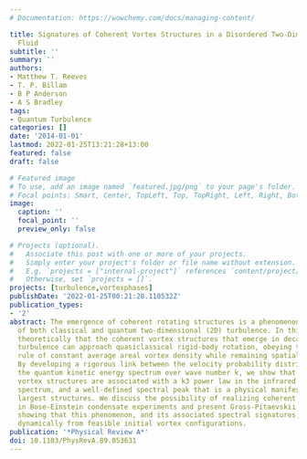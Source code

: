 ```yaml
---
# Documentation: https://wowchemy.com/docs/managing-content/

title: Signatures of Coherent Vortex Structures in a Disordered Two-Dimensional Quantum
  Fluid
subtitle: ''
summary: ''
authors:
- Matthew T. Reeves
- T. P. Billam
- B P Anderson
- A S Bradley
tags:
- Quantum Turbulence
categories: []
date: '2014-01-01'
lastmod: 2022-01-25T13:21:28+13:00
featured: false
draft: false

# Featured image
# To use, add an image named `featured.jpg/png` to your page's folder.
# Focal points: Smart, Center, TopLeft, Top, TopRight, Left, Right, BottomLeft, Bottom, BottomRight.
image:
  caption: ''
  focal_point: ''
  preview_only: false

# Projects (optional).
#   Associate this post with one or more of your projects.
#   Simply enter your project's folder or file name without extension.
#   E.g. `projects = ["internal-project"]` references `content/project/deep-learning/index.md`.
#   Otherwise, set `projects = []`.
projects: [turbulence,vortexphases]
publishDate: '2022-01-25T00:21:28.110532Z'
publication_types:
- '2'
abstract: The emergence of coherent rotating structures is a phenomenon characteristic
  of both classical and quantum two-dimensional (2D) turbulence. In this work we show
  theoretically that the coherent vortex structures that emerge in decaying 2D quantum
  turbulence can approach quasiclassical rigid-body rotation, obeying the Feynman
  rule of constant average areal vortex density while remaining spatially disordered.
  By developing a rigorous link between the velocity probability distribution and
  the quantum kinetic energy spectrum over wave number k, we show that the coherent
  vortex structures are associated with a k3 power law in the infrared region of the
  spectrum, and a well-defined spectral peak that is a physical manifestation of the
  largest structures. We discuss the possibility of realizing coherent structures
  in Bose-Einstein condensate experiments and present Gross-Pitaevskii simulations
  showing that this phenomenon, and its associated spectral signatures, can emerge
  dynamically from feasible initial vortex configurations.
publication: '*Physical Review A*'
doi: 10.1103/PhysRevA.89.053631
---
```

